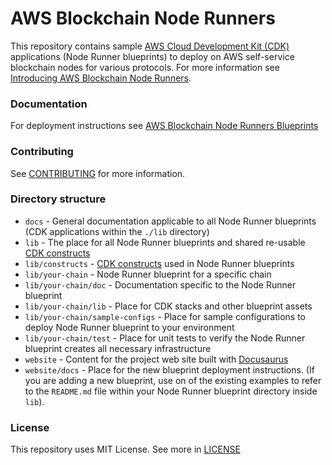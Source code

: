 # AWS Blockchain Node Runners

This repository contains sample [AWS Cloud Development Kit (CDK)](https://aws.amazon.com/cdk/) applications (Node Runner blueprints) to deploy on AWS self-service blockchain nodes for various protocols. For more information see [Introducing AWS Blockchain Node Runners](https://aws-samples.github.io/aws-blockchain-node-runners/docs/intro).

### Documentation
For deployment instructions see [AWS Blockchain Node Runners Blueprints](https://aws-samples.github.io/aws-blockchain-node-runners/docs/Blueprints/intro)

### Contributing
See [CONTRIBUTING](./CONTRIBUTING.md) for more information.

### Directory structure

- `docs` - General documentation applicable to all Node Runner blueprints (CDK applications within the `./lib` directory)
- `lib` - The place for all Node Runner blueprints and shared re-usable [CDK constructs](https://docs.aws.amazon.com/cdk/v2/guide/constructs.html)
- `lib/constructs` - [CDK constructs](https://docs.aws.amazon.com/cdk/v2/guide/constructs.html) used in Node Runner blueprints
- `lib/your-chain` - Node Runner blueprint for a specific chain
- `lib/your-chain/doc` - Documentation specific to the Node Runner blueprint
- `lib/your-chain/lib` - Place for CDK stacks and other blueprint assets
- `lib/your-chain/sample-configs` - Place for sample configurations to deploy Node Runner blueprint to your environment
- `lib/your-chain/test` - Place for unit tests to verify the Node Runner blueprint creates all necessary infrastructure
- `website` - Content for the project web site built with [Docusaurus](https://docusaurus.io/)
- `website/docs` - Place for the new blueprint deployment instructions. (If you are adding a new blueprint, use on of the existing examples to refer to the `README.md` file within your Node Runner blueprint directory inside `lib`).

### License
This repository uses MIT License. See more in [LICENSE](./LICENSE)
